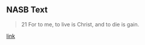 ## NASB Text

> 21 For to me, to live is Christ, and to die is gain.

[link](https://www.biblegateway.com/passage/?search=Philippians+1.21&version=NASB)
